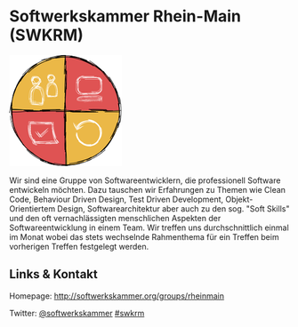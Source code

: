 # Softwerkskammer Rhein-Main (SWKRM)
![Softwerkskammer Rhein-Main](./swkrm.logo.png)

Wir sind eine Gruppe von Softwareentwicklern, die professionell Software entwickeln möchten.
Dazu tauschen wir Erfahrungen zu Themen wie Clean Code, Behaviour Driven Design, Test Driven Development,
Objekt-Orientiertem Design, Softwarearchitektur aber auch zu den sog. "Soft Skills" und den oft
vernachlässigten menschlichen Aspekten der Softwareentwicklung in einem Team.
Wir treffen uns durchschnittlich einmal im Monat wobei das stets wechselnde Rahmenthema für ein Treffen beim
vorherigen Treffen festgelegt werden.


## Links &amp; Kontakt

Homepage: <http://softwerkskammer.org/groups/rheinmain>



Twitter: [@softwerkskammer](https://twitter.com/@softwerkskammer) [#swkrm](https://twitter.com/search?q=%23swkrm)









